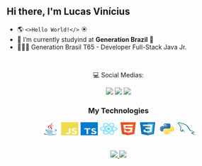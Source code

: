 ## Hi there, I'm Lucas Vinícius

- 🌎 `<>Hello World!</>` ☀️
- 🔭 I’m currently studyind at <b>Generation Brazil</b> 🌱
- 👨🏽‍💻 Generation Brasil T65 - Developer Full-Stack Java Jr.


<br>


<div align="center">
  <p>💻 Social Medias:</p>
<p>
  <a href="https://discordapp.com/users/lvlucao" target="_blank"><img src="https://img.shields.io/badge/Discord-7289DA?style=for-the-badge&logo=discord&logoColor=white" target="_blank"></a> 
  <a href = "mailto:lucasbarbato80@gmail.com"><img src="https://img.shields.io/badge/-Gmail-%23333?style=for-the-badge&logo=gmail&logoColor=white" target="_blank"></a>
  <a href="https://www.linkedin.com/in/lucasbarbato/" target="_blank"><img src="https://img.shields.io/badge/-LinkedIn-%230077B5?style=for-the-badge&logo=linkedin&logoColor=white" target="_blank"></a> 
</p>
<h3>My Technologies</h3>
  <div style="display: inline_block">
    <img align="center" alt="Lucas-Java" width="40" height="30" src="https://raw.githubusercontent.com/devicons/devicon/master/icons/java/java-original.svg"  />
    <img align="center" alt="Lucas-Js" height="30" width="40" src="https://raw.githubusercontent.com/devicons/devicon/master/icons/javascript/javascript-plain.svg">
    <img align="center" alt="Lucas-Ts" height="30" width="40" src="https://raw.githubusercontent.com/devicons/devicon/master/icons/typescript/typescript-plain.svg">
    <img align="center" alt="Lucas-React" height="30" width="40" src="https://raw.githubusercontent.com/devicons/devicon/master/icons/react/react-original.svg">
    <img align="center" alt="Lucas-HTML" height="30" width="40" src="https://raw.githubusercontent.com/devicons/devicon/master/icons/html5/html5-original.svg">
    <img align="center" alt="Lucas-CSS" height="30" width="40" src="https://raw.githubusercontent.com/devicons/devicon/master/icons/css3/css3-original.svg">
    <img align="center" alt="Lucas-Python" height="30" width="40" src="https://raw.githubusercontent.com/devicons/devicon/master/icons/python/python-original.svg">
    <img align="center" alt="Lucas-Mysql" height="30" width="40" src="https://raw.githubusercontent.com/devicons/devicon/master/icons/mysql/mysql-plain.svg">
  </div>
<br>
<br>

  <div>
    <a href="https://github.com/lucaolv">
    <img height="180em" src="https://github-readme-stats.vercel.app/api/top-langs/?username=lucaolv&layout=compact&langs_count=7&theme=transparent"/>
    <img height="180em" src="https://github-readme-stats.vercel.app/api?username=lucaolv&show_icons=true&theme=transparent&include_all_commits=true&count_private=true"/>
  </div>
</div>
